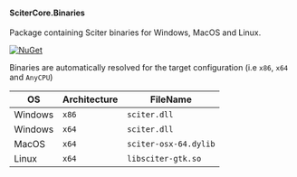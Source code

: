 #### SciterCore.Binaries
Package containing Sciter binaries for Windows, MacOS and Linux.

[![NuGet](https://img.shields.io/nuget/v/SciterCore.Binaries)](https://www.nuget.org/packages/SciterCore.Binaries/)

Binaries are automatically resolved for the target configuration (i.e `x86`, `x64` and `AnyCPU`)

| OS              | Architecture   | FileName              | 
| --------------- | ---------------| --------------------- | 
| Windows         | `x86`          | `sciter.dll`          | 
| Windows         | `x64`          | `sciter.dll`          | 
| MacOS           | `x64`          | `sciter-osx-64.dylib` | 
| Linux           | `x64`          | `libsciter-gtk.so`    | 
